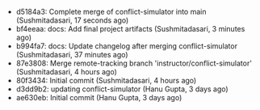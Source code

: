 - d5184a3: Complete merge of conflict-simulator into main (Sushmitadasari, 17 seconds ago)
- bf4eeaa: docs: Add final project artifacts (Sushmitadasari, 3 minutes ago)
- b994fa7: docs: Update changelog after merging conflict-simulator (Sushmitadasari, 37 minutes ago)
- 87e3808: Merge remote-tracking branch 'instructor/conflict-simulator' (Sushmitadasari, 4 hours ago)
- 80f3434: Initial commit (Sushmitadasari, 4 hours ago)
- d3dd9b2: updating conflict-simulator (Hanu Gupta, 3 days ago)
- ae630eb: Initial commit (Hanu Gupta, 3 days ago)